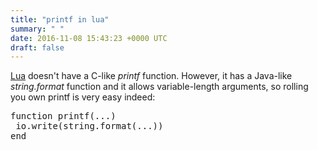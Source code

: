 ```yaml
---
title: "printf in lua"
summary: " "
date: 2016-11-08 15:43:23 +0000 UTC
draft: false
---
```

<a href="https://www.lua.org/">Lua</a> doesn't have a C-like <em>printf</em> function. However, it has a Java-like <em>string.format</em> function and it allows variable-length arguments, so rolling you own printf is very easy indeed:
<pre>function printf(...)
 io.write(string.format(...))
end</pre>
